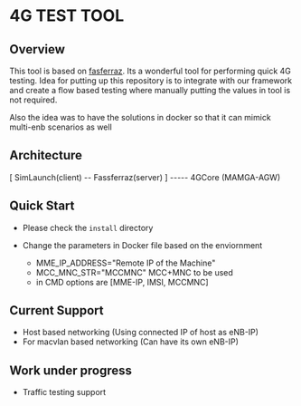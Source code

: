 # 4G TEST TOOL

## Overview
This tool is based on [fasferraz](https://github.com/fasferraz/eNB.git).
Its a wonderful tool for performing quick 4G testing.
Idea for putting up this repository is to integrate with our framework and create a flow based testing
where manually putting the values in tool is not required.

Also the idea was to have the solutions in docker so that it can mimick multi-enb scenarios as well

## Architecture
[ SimLaunch(client) -- Fassferraz(server) ] ----- 4GCore (MAMGA-AGW)

## Quick Start
* Please check the ```install``` directory   
    
* Change the parameters in Docker file based on the enviornment
    - MME_IP_ADDRESS="Remote IP of the Machine"
    - MCC_MNC_STR="MCCMNC" MCC+MNC to be used
    - in CMD options are [MME-IP, IMSI, MCCMNC]
    
## Current Support
* Host based networking (Using connected IP of host as eNB-IP)
* For macvlan based networking (Can have its own eNB-IP)

## Work under progress
* Traffic testing support

